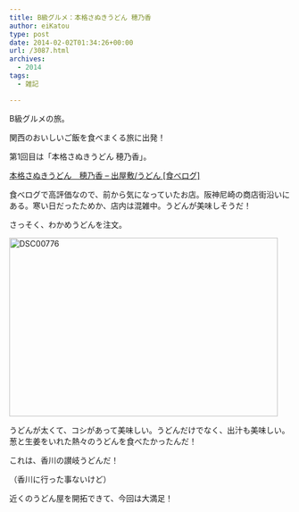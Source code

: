 ```yaml
---
title: B級グルメ：本格さぬきうどん 穂乃香
author: eiKatou
type: post
date: 2014-02-02T01:34:26+00:00
url: /3087.html
archives:
  - 2014
tags:
  - 雑記

---
```

B級グルメの旅。
  
関西のおいしいご飯を食べまくる旅に出発！

第1回目は「本格さぬきうどん 穂乃香」。
  
[本格さぬきうどん　穂乃香 &#8211; 出屋敷/うどん [食べログ]][1] 

食べログで高評価なので、前から気になっていたお店。阪神尼崎の商店街沿いにある。寒い日だったためか、店内は混雑中。うどんが美味しそうだ！

さっそく、わかめうどんを注文。

[<img src="/uploads/2014/02/DSC00776.jpg" alt="DSC00776" width="481" height="320" class="alignnone size-full wp-image-3088" srcset="/uploads/2014/02/DSC00776.jpg 481w, /uploads/2014/02/DSC00776-300x199.jpg 300w" sizes="(max-width: 481px) 100vw, 481px" />][2]
  
うどんが太くて、コシがあって美味しい。うどんだけでなく、出汁も美味しい。葱と生姜をいれた熱々のうどんを食べたかったんだ！

これは、香川の讃岐うどんだ！
  
（香川に行った事ないけど）

近くのうどん屋を開拓できて、今回は大満足！

 [1]: http://tabelog.com/hyogo/A2803/A280304/28025306/
 [2]: /uploads/2014/02/DSC00776.jpg

